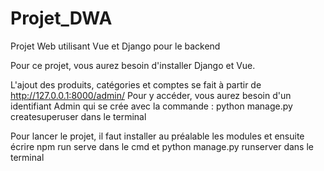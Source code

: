 # Projet_DWA
Projet Web utilisant Vue et Django pour le backend

Pour ce projet, vous aurez besoin d'installer Django et Vue.

L'ajout des produits, catégories et comptes se fait à partir de http://127.0.0.1:8000/admin/
Pour y accéder, vous aurez besoin d'un identifiant Admin qui se crée avec la commande : python manage.py createsuperuser dans le terminal

Pour lancer le projet, il faut installer au préalable les modules et ensuite écrire npm run serve dans le cmd et python manage.py runserver dans le terminal
